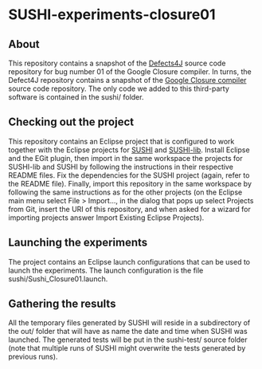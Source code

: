 # SUSHI-experiments-closure01

## About

This repository contains a snapshot of the [Defects4J](https://github.com/rjust/defects4j) source code repository 
for bug number 01 of the Google Closure compiler. In turns, the Defect4J repository contains a snapshot of the 
[Google Closure compiler](https://github.com/google/closure-compiler) source code repository. The only code we 
added to this third-party software is contained in the sushi/ folder.

## Checking out the project

This repository contains an Eclipse project that is configured to work together with the Eclipse projects for 
[SUSHI](https://github.com/pietrobraione/sushi) and [SUSHI-lib](https://github.com/pietrobraione/sushi-lib). 
Install Eclipse and the EGit plugin, then import in the same workspace the projects for SUSHI-lib and SUSHI by 
following the instructions in their respective README files. Fix the dependencies for the SUSHI project (again, 
refer to the README file). Finally, import this repository in the same workspace by following the same instructions 
as for the other projects (on the Eclipse main menu select File > Import..., in the dialog that pops up select 
Projects from Git, insert the URI of this repository, and when asked for a wizard for importing projects answer 
Import Existing Eclipse Projects).

## Launching the experiments

The project contains an Eclipse launch configurations that can be used to launch the experiments. The launch configuration 
is the file sushi/Sushi_Closure01.launch.

## Gathering the results

All the temporary files generated by SUSHI will reside in a subdirectory of the out/ folder that will have
as name the date and time when SUSHI was launched. The generated tests will be put in the sushi-test/ source folder
(note that multiple runs of SUSHI might overwrite the tests generated by previous runs).

